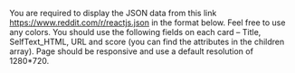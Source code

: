You are required to display the JSON data from this link https://www.reddit.com/r/reactjs.json in the format below. Feel free to use any colors. You should use the following fields on each card – Title, SelfText_HTML, URL and score (you can find the attributes in the children array). Page should be responsive and use a default resolution of 1280\*720.
